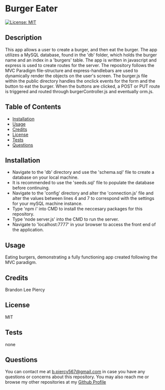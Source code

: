 
# Burger Eater
[![License: MIT](https://img.shields.io/badge/License-MIT-yellow.svg)](https://opensource.org/licenses/MIT)
## Description

This app allows a user to create a burger, and then eat the burger. The app utilizes a MySQL database, found in the 'db' folder, which holds the burger name and an index in a 'burgers' table. The app is written in javascript and express is used to create routes for the server. The repository follows the MVC Paradigm file-structure and express-handlebars are used to dynamically render the objects on the user's screen. The burger.js file within the public directory handles the onclick events for the form and the button to eat the burger. When the buttons are clicked, a POST or PUT route is triggered and routed through burgerController.js and eventually orm.js.

## Table of Contents

- [Installation](#installation)
- [Usage](#usage)
- [Credits](#credits)
- [License](#license)
- [Tests](#tests)
- [Questions](#questions)

## Installation

- Navigate to the 'db' directory and use the 'schema.sql' file to create a database on your local machine.
- It is recommended to use the 'seeds.sql' file to populate the database before continuing.
- Navigate to the 'config' directory and alter the 'connection.js' file and alter the values between lines 4 and 7 to correspond with the settings for your mySQL machine instance. 
- Type 'npm i' into CMD to install the neccesary packages for this repository.
- Type 'node server.js' into the CMD to run the server.
- Navigate to 'localhost:7777' in your browser to access the front end of the application.

## Usage

Eating burgers, demonstrating a fully functioning app created following the MVC paradigm.

## Credits

Brandon Lee Piercy

## License

MIT

## Tests

none

## Questions

You can contact me at b.piercy567@gmail.com in case you have any questions or concerns about this repository.
You may also reach me or browse my other repositories at my [Github Profile](https://github.com/brandonleepiercy)
